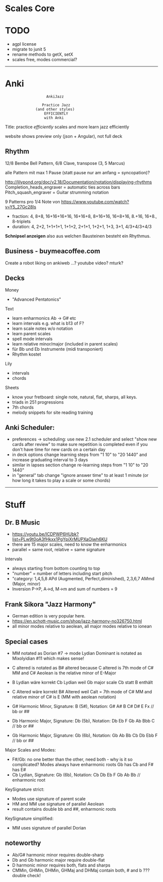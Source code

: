 # Scales Core

# TODO
- agpl license
- migrate to junit 5
- rename methods to getX, setX
- scales free, modes commercial?

--------------------------------------------------------------------------------------------

# Anki

                       AnkiJazz
                       
                     Practice Jazz
                  (and other styles)
                      EFFICIENTLY
                      with Anki

Title:
practice *efficiently* scales and more
learn jazz efficiently

website shows preview only (json + Angular), not full deck


## Rhythm
12/8 Bembe Bell Pattern, 6/8 Clave, 
transpose (3, 5 Marcus)

alle Pattern mit max 1 Pause (statt pause nur am anfang = syncopation)?

http://lilypond.org/doc/v2.18/Documentation/notation/displaying-rhythms
Completion_heads_engraver = automatic ties across bars
Pitch_squash_engraver = Guitar strumming notation

9 Patterns pro 1/4 Note von https://www.youtube.com/watch?v=Y5_27Gc28ls
- fraction: 4, 8+8, 16+16+16+16, 16+16+8, 8+16+16, 16+8+16, 8.+16, 16+8., 8-triplets
- duration: 4, 2+2, 1+1+1+1, 1+1+2, 2+1+1, 1+2+1, 1+3, 3+1, 4/3+4/3+4/3

**Schnipsel anzeigen** also aus welchen Bausteinen besteht ein Rhythmus.

## Business - buymeacoffee.com


Create a robot liking on ankiweb ...?
youtube video?
mturk?

## Decks

Money
- "Advanced Pentatonics"


Text
- learn enharmonics Ab -> G# etc
- learn intervals e.g. what is b13 of F?
- learn scale notes w/o notation
- learn parent scales
- spell mode intervals
- learn relative minor/major (included in parent scales)
- für Bb und Eb Instrumente (midi transponiert)
- Rhythm kostet

Lily
- intervals
- chords

Sheets
- know your fretboard: single note, natural, flat, sharps, all keys. 
- triads in 251 progressions
- 7th chords
- melody snippets for site reading training

## Anki Scheduler:
- preferences -> scheduling: use new 2.1 scheduler and select "show new cards after review" to make sure repetition is completed even if you don't have time for new cards on a certain day
- in deck options change learning steps from "1 10" to "20 1440" and increase graduating interval to 3 days
- similar in lapses section change re-learning steps from "1 10" to "20 1440"
- in "general" tab change "ignore answer time" to at least 1 minute (or how long it takes to play a scale or some chords)

--------------------------------------------------------------------------------------------

# Stuff

## Dr. B Music
- https://youtu.be/ICDPWP6HUbk?list=PLw9t0oA3fHkxx1PgYpiXrMUPXaOiwh6KU
- there are 15 major scales, need to know the enharmonics 
- parallel = same root, relative = same signature

Intervals
- always starting from bottom counting to top
- "number" = number of letters including start pitch
- "category: 1,4,5,8 APd (Augmented, Perfect,diminished), 2,3,6,7 AMmd (Major, minor)
- Inversion P->P, A->d, M->m and sum of numbers = 9

## Frank Sikora "Jazz Harmony"
- German edition is very popular here.
- https://en.schott-music.com/shop/jazz-harmony-no326750.html
- all minor modes relative to aeolean, all major modes relative to ionean

## Special cases
- MM notated as Dorian #7 -> mode Lydian Dominant is notated as Mixolyidian #11 which makes sense!
- C altered is notated as B# altered because C altered is 7th mode of C# MM and C# Aeolean is the relative minor of E-Major
- B Lydian wäre korrekt Cb Lydian weil Gb major scale Cb statt B enthält
- C Altered wäre korrekt B# Altered weil Calt = 7th mode of C# MM and relative minor of C# is E (MM with aeolean notation)

- G#  Harmonic Minor, Signature:  B (5#), Notation: G# A# B C# D# E Fx // bb or ##
- Db  Harmonic Major, Signature: Db (5b), Notation: Db Eb F Gb Ab Bbb C // bb or ##
- Gb  Harmonic Major, Signature: Gb (6b), Notation: Gb Ab Bb Cb Db Ebb F // bb or ##

Major Scales and Modes:
- F#/Gb: no one better than the other, need both - why is it so complicated? Modes always have enharmonic roots Gb has Cb and F# has E#
- Cb Lydian, Signature: Gb (6b), Notation: Cb Db Eb F Gb Ab Bb // enharmonic root

KeySignature strict:
- Modes use signature of parent scale
- HM and MM use signature of parallel Aeolean
- result contains double bb and ##, enharmonic roots

KeySignature simplified:
- MM uses signature of parallel Dorian


## noteworthy
- Ab/G# harmonic minor requires double-sharp
- Db and Gb harmonic major require double-flat
- D harmonic minor requires both, flats and sharps
- CMMin, GHMin, DHMin, GHMaj and DHMaj contain both, # and b ??? double check!
